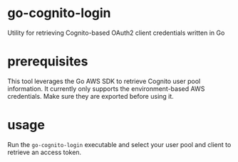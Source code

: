 # go-cognito-login

Utility for retrieving Cognito-based OAuth2 client credentials written in Go

# prerequisites

This tool leverages the Go AWS SDK to retrieve Cognito user pool information. It currently only
supports the environment-based AWS credentials. Make sure they are exported before using it.

# usage

Run the `go-cognito-login` executable and select your user pool and client to retrieve an access token.

